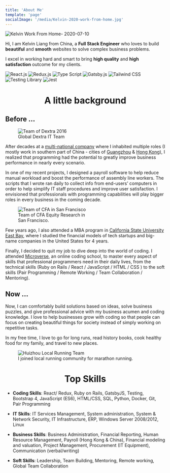 ```yaml
---
title: 'About Me'
template: 'page'
socialImage: '/media/Kelvin-2020-work-from-home.jpg'
---
```


![Kelvin Work From Home- 2020-07-10](/media/Kelvin-2020-work-from-home.jpg)

Hi, I am Kelvin Liang from China, a **Full Stack Engineer** who loves to build **beautiful** and **smooth** websites to solve complex business problems.

I excel in working hard and smart to bring **high quality** and **high satisfaction** outcome for my clients.

<div className="tech-icons">
  <img className="tech-icon" src="/media/logos/reactjs_logo.svg" alt="React.js" />
  <img className="tech-icon" src="/media/logos/reduxjs_logo.png" alt="Redux.js" />
  <img className="tech-icon" src="/media/logos/typescript.svg" alt="Type Script" />
  <img className="tech-icon" src="/media/logos/gatsbyjs_logo.png" alt="Gatsby.js" />
  <img className="tech-icon" src="/media/logos/tailwind_logo.png" alt="Tailwind CSS" />
  <img className="tech-icon" src="/media/logos/testing-library_logo.png" alt="Testing Library" />
  <img className="tech-icon" src="/media/logos/jest_logo.png" alt="Jest" />
</div>

<h1 align="center">A little background</h1>

## Before ...

<figure className="center">
	<img src="/media/Kelvin_Dextra_Team.jpg" alt="Team of Dextra 2016" />
	<figcaption>Global Dextra IT Team</figcaption>
</figure>

After decades at a [multi-national company](https://www.dextragroup.com/) where I inhabited multiple roles (I mostly work in southern part of China - cities of [Guangzhou](https://en.wikipedia.org/wiki/Guangzhou) & [Hong Kong](https://en.wikipedia.org/wiki/Hongkong)), I realized that programming had the potential to greatly improve business performance in nearly every scenario.

In one of my recent projects, I designed a payroll software to help reduce manual workload and boost the performance of assembly line workers. The scripts that I wrote ran daily to collect info from end-users’ computers in order to help simplify IT staff procedures and improve user satisfaction. I envisioned that professionals with programming capabilities will play bigger roles in every business in the coming decade.

<figure className="float-right" style="width: 240px">
	<img src="/media/kelvin-cfa-team.jpg" alt="Team of CFA in San Francisco" />
	<figcaption>Team of CFA Equity Research in San Francisco.</figcaption>
</figure>

Few years ago, I also attended a MBA program in [California State University East Bay](https://www.csueastbay.edu/), where I studied the financial models of tech startups and big-name companies in the United States for 4 years.

Finally, I decided to quit my job to dive deep into the world of coding. I attended [Microverse](https://www.microverse.org/), an online coding school, to master every aspect of skills that professional programmers need in their daily lives, from the technical skills (Ruby on Rails / React / JavaScript / HTML / CSS ) to the soft skills (Pair Programming / Remote Working / Team Collaboration / Mentoring).

## Now ...

Now, I can comfortably build solutions based on ideas, solve business puzzles, and give professional advice with my business acumen and coding knowledge. I love to help businesses grow with coding so that people can focus on creating beautiful things for society instead of simply working on repetitive tasks.

In my free time, I love to go for long runs, read history books, cook healthy food for my family, and travel to new places.

<figure className="center" >
	<img src="/media/Kelvin_Huizhou_local_runners.jpg" alt="Huizhou Local Running Team" />
	<figcaption>I joined local running community for marathon running.</figcaption>
</figure>

<h1 align="center">Top Skills</h1>

- **Coding Skills**: React/ Redux, Ruby on Rails, GatsbyJS, Testing, Bootstrap 4, JavaScript (ES6), HTML/CSS, SQL, Python, Docker, Git, Pair Programming

- **IT Skills**: IT Services Management, System administration, System & Network Security, IT Infrastructure, ERP, Windows Server 2008/2012, Linux

- **Business Skills**: Business Administration, Financial Reporting, Human Resource Management, Payroll (Hong Kong & China), Financial modeling and valuation, Project Management, Procurement (IT Equipment), Communication (verbal/writing)

- **Soft Skills**: Leadership, Team Building, Mentoring, Remote working, Global Team Collaboration
